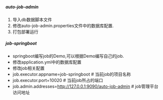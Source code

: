 ##### auto-job-admin #####
1. 导入db数据脚本文件
2. 修改auto-job-admin.properties文件中的数据库配置.
3. 打包部署运行

##### job-springboot #####
+ springboot编写job的Demo,可以根据Demo编写自己的job. 
+ 修改application.yml中的数据库配置
+ 修改job相关配置
 + job.executor.appname=job-springboot # 当前job的项目名称
 + job.executor.port=10020 # 当前job所占的端口
 + job.admin.addresses=http://127.0.0.1:9090/auto-job-admin # job管理平台访问地址
